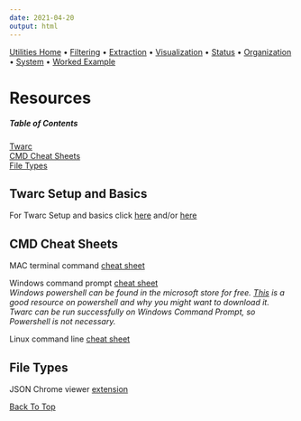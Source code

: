 ```yaml
---
date: 2021-04-20
output: html
---   
```


[Utilities Home](utilities.md) • [Filtering](filtering.md) • [Extraction](extraction.md) • [Visualization](visualization.md) • [Status](status.md) • [Organization](organization.md) • [System](system.md) • [Worked Example](workedex.md)   

# Resources

##### Table of Contents  
[Twarc](#twarc)  
[CMD Cheat Sheets](#cmd)  
[File Types](#files)   

<a name="twarc"/>      

## Twarc Setup and Basics   
 
 For Twarc Setup and basics click [here](https://scholarslab.github.io/learn-twarc/06-twarc-command-basics.html) and/or [here](https://github.com/DocNow/twarc)   
 
<a name="cmd"/>
 
## CMD Cheat Sheets   

MAC terminal command [cheat sheet](https://www.makeuseof.com/tag/mac-terminal-commands-cheat-sheet/)    

Windows command prompt [cheat sheet](https://cmdref.net/os/windows/command/index.html)   
*Windows powershell can be found in the microsoft store for free. [This](https://docs.microsoft.com/en-us/powershell/scripting/overview?view=powershell-7.1) is a good resource on powershell and why you might want to download it. Twarc can be run successfully on Windows Command Prompt, so Powershell is not necessary.*    

Linux command line [cheat sheet](https://cheatography.com/davechild/cheat-sheets/linux-command-line/)   

<a name="files"/>

## File Types

JSON Chrome viewer [extension](https://chrome.google.com/webstore/detail/json-viewer/aimiinbnnkboelefkjlenlgimcabobli?hl=en-US)



 
[Back To Top](#resources)
